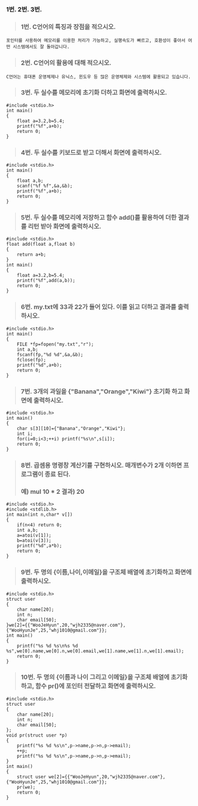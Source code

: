 ### 1번. 2번. 3번.
>### 1번. C언어의 특징과 장점을 적으시오.

	포인터를 사용하여 메모리를 이용한 처리가 가능하고, 실행속도가 빠르고, 호환성이 좋아서 어떤 시스템에서도 잘 돌아갑니다.

>### 2번. C언어의 활용에 대해 적으시오.

	C언어는 휴대폰 운영체제나 유닉스, 윈도우 등 많은 운영체제와 시스템에 활용되고 있습니다.

>### 3번. 두 실수를 메모리에 초기화 더하고 화면에 출력하시오.

	#include <stdio.h>
	int main()
	{
		float a=3.2,b=5.4;
		printf("%f",a+b);
		return 0;
	}

>### 4번. 두 실수를 키보드로 받고 더해서 화면에 출력하시오.

	#include <stdio.h>
	int main()
	{
		float a,b;
		scanf("%f %f",&a,&b);
		printf("%f",a+b);
		return 0;
	}

>### 5번. 두 실수를 메모리에 저장하고 함수 add()를 활용하여 더한 결과를 리턴 받아 화면에 출력하시오.

	#include <stdio.h>
	float add(float a,float b)
	{
		return a+b;
	}
	int main()
	{
		float a=3.2,b=5.4;
		printf("%f",add(a,b));
		return 0;
	}

>### 6번. my.txt에 33과 22가 들어 있다. 이를 읽고 더하고 결과를 출력하시오.

	#include <stdio.h>
	int main()
	{
		FILE *fp=fopen("my.txt","r");
		int a,b;
		fscanf(fp,"%d %d",&a,&b);
		fclose(fp);
		printf("%d",a+b);
		return 0;
	}

>### 7번. 3개의 과일을 {"Banana","Orange","Kiwi"} 초기화 하고 화면에 출력하시오.

	#include <stdio.h>
	int main()
	{
		char s[3][10]={"Banana","Orange","Kiwi"};
		int i;
		for(i=0;i<3;++i) printf("%s\n",s[i]);
		return 0;
	}

>### 8번. 곱셈용 명령창 계산기를 구현하시오. 매개변수가 2개 이하면 프로그램이 종료 된다.
>###      예) mul 10 * 2 결과) 20

	#include <stdio.h>
	#include <stdlib.h>
	int main(int n,char* v[])
	{
		if(n<4) return 0;
		int a,b;
		a=atoi(v[1]);
		b=atoi(v[3]);
		printf("%d",a*b);
		return 0;
	}

>### 9번. 두 명의 {이름,나이,이메일}을 구조체 배열에 초기화하고 화면에 출력하시오.

	#include <stdio.h>
	struct user
	{
		char name[20];
		int n;
		char email[50];
	}we[2]={{"WooJeHyun",20,"wjh2335@naver.com"},{"WooHyunJe",25,"whj1010@gmail.com"}};
	int main()
	{
		printf("%s %d %s\n%s %d %s",we[0].name,we[0].n,we[0].email,we[1].name,we[1].n,we[1].email);
		return 0;
	}

>### 10번. 두 명의 {이름과 나이 그리고 이메일}을 구조체 배열에 초기화하고, 함수 pr()에 포인터 전달하고 화면에 출력하시오.

	#include <stdio.h>
	struct user
	{
		char name[20];
		int n;
		char email[50];
	};
	void pr(struct user *p)
	{
		printf("%s %d %s\n",p->name,p->n,p->email);
		++p;
		printf("%s %d %s\n",p->name,p->n,p->email);
	}
	int main()
	{
		struct user we[2]={{"WooJeHyun",20,"wjh2335@naver.com"},{"WooHyunJe",25,"whj1010@gmail.com"}};
		pr(we);
		return 0;
	}
